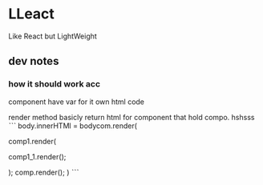 # LLeact
Like React but LightWeight

## dev notes

### how it should work acc

component have var for it own html code

render method basicly return html for component that hold compo.
hshsss
ˋˋˋ
body.innerHTMl = bodycom.render(

comp1.render(

comp1_1.render();

);
comp.render();
)
ˋˋˋ